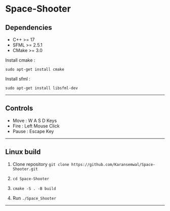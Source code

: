 # Space-Shooter

## Dependencies
- C++ >= 17
- SFML  >= 2.5.1
- CMake >= 3.0

Install cmake :
```
sudo apt-get install cmake
```

Install sfml :
```
sudo apt-get install libsfml-dev
```

---

## Controls
- Move  : W A S D Keys
- Fire  : Left Mouse Click
- Pause : Escape Key

---

## Linux build

1. Clone repository  `git clone https://github.com/Karansemwal/Space-Shooter.git`

2. `cd Space-Shooter`

3. `cmake -S . -B build`

4. Run `./Space_Shooter`


---